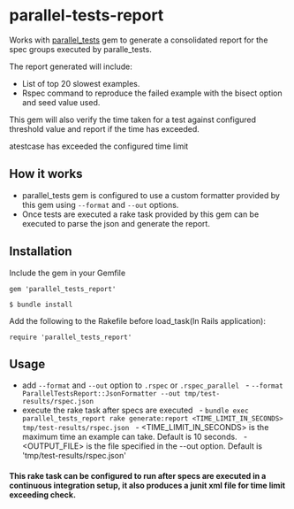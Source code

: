 # parallel-tests-report

Works with [parallel_tests](https://github.com/grosser/parallel_tests) gem to generate a consolidated report for the spec groups executed by paralle_tests.

The report generated will include:
- List of top 20 slowest examples.
- Rspec command to reproduce the failed example with the bisect option and seed value used.

This gem will also verify the time taken for a test against configured threshold value and report if the time has exceeded.

atestcase has exceeded the configured time limit

## How it works
- parallel_tests gem is configured to use a custom formatter provided by this gem using `--format` and `--out` options.
- Once tests are executed a rake task provided by this gem can be executed to parse the json and generate the report.

## Installation
Include the gem in your Gemfile

`gem 'parallel_tests_report'`

`$ bundle install`

Add the following to the Rakefile before load_task(In Rails application):

`require 'parallel_tests_report'`

## Usage
- add `--format` and `--out` option to `.rspec` or `.rspec_parallel`
  - `--format ParallelTestsReport::JsonFormatter --out tmp/test-results/rspec.json`
- execute the rake task after specs are executed 
  - `bundle exec parallel_tests_report rake generate:report <TIME_LIMIT_IN_SECONDS> tmp/test-results/rspec.json`
  - <TIME_LIMIT_IN_SECONDS> is the maximum time an example can take. Default is 10 seconds.
  - <OUTPUT_FILE> is the file specified in the --out option. Default is 'tmp/test-results/rspec.json'

#### This rake task can be configured to run after specs are executed in a continuous integration setup, it also produces a junit xml file for time limit exceeding check.
